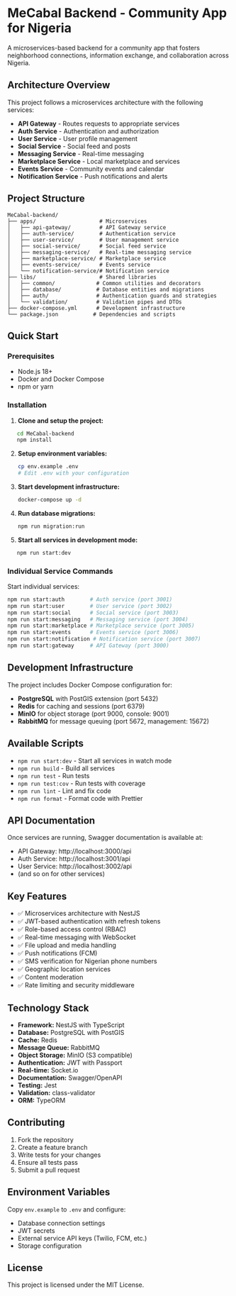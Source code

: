 # MeCabal Backend - Community App for Nigeria

A microservices-based backend for a community app that fosters neighborhood connections, information exchange, and collaboration across Nigeria.

## Architecture Overview

This project follows a microservices architecture with the following services:

- **API Gateway** - Routes requests to appropriate services
- **Auth Service** - Authentication and authorization
- **User Service** - User profile management
- **Social Service** - Social feed and posts
- **Messaging Service** - Real-time messaging
- **Marketplace Service** - Local marketplace and services
- **Events Service** - Community events and calendar
- **Notification Service** - Push notifications and alerts

## Project Structure

```
MeCabal-backend/
├── apps/                    # Microservices
│   ├── api-gateway/         # API Gateway service
│   ├── auth-service/        # Authentication service
│   ├── user-service/        # User management service
│   ├── social-service/      # Social feed service
│   ├── messaging-service/   # Real-time messaging service
│   ├── marketplace-service/ # Marketplace service
│   ├── events-service/      # Events service
│   └── notification-service/# Notification service
├── libs/                    # Shared libraries
│   ├── common/             # Common utilities and decorators
│   ├── database/           # Database entities and migrations
│   ├── auth/               # Authentication guards and strategies
│   └── validation/         # Validation pipes and DTOs
├── docker-compose.yml      # Development infrastructure
└── package.json           # Dependencies and scripts
```

## Quick Start

### Prerequisites

- Node.js 18+
- Docker and Docker Compose
- npm or yarn

### Installation

1. **Clone and setup the project:**
```bash
   cd MeCabal-backend
   npm install
   ```

2. **Setup environment variables:**
   ```bash
   cp env.example .env
   # Edit .env with your configuration
   ```

3. **Start development infrastructure:**
   ```bash
   docker-compose up -d
   ```

4. **Run database migrations:**
   ```bash
   npm run migration:run
   ```

5. **Start all services in development mode:**
```bash
   npm run start:dev
   ```

### Individual Service Commands

Start individual services:

```bash
npm run start:auth        # Auth service (port 3001)
npm run start:user        # User service (port 3002)
npm run start:social      # Social service (port 3003)
npm run start:messaging   # Messaging service (port 3004)
npm run start:marketplace # Marketplace service (port 3005)
npm run start:events      # Events service (port 3006)
npm run start:notification # Notification service (port 3007)
npm run start:gateway     # API Gateway (port 3000)
```

## Development Infrastructure

The project includes Docker Compose configuration for:

- **PostgreSQL** with PostGIS extension (port 5432)
- **Redis** for caching and sessions (port 6379)
- **MinIO** for object storage (port 9000, console: 9001)
- **RabbitMQ** for message queuing (port 5672, management: 15672)

## Available Scripts

- `npm run start:dev` - Start all services in watch mode
- `npm run build` - Build all services
- `npm run test` - Run tests
- `npm run test:cov` - Run tests with coverage
- `npm run lint` - Lint and fix code
- `npm run format` - Format code with Prettier

## API Documentation

Once services are running, Swagger documentation is available at:

- API Gateway: http://localhost:3000/api
- Auth Service: http://localhost:3001/api
- User Service: http://localhost:3002/api
- (and so on for other services)

## Key Features

- ✅ Microservices architecture with NestJS
- ✅ JWT-based authentication with refresh tokens
- ✅ Role-based access control (RBAC)
- ✅ Real-time messaging with WebSocket
- ✅ File upload and media handling
- ✅ Push notifications (FCM)
- ✅ SMS verification for Nigerian phone numbers
- ✅ Geographic location services
- ✅ Content moderation
- ✅ Rate limiting and security middleware

## Technology Stack

- **Framework:** NestJS with TypeScript
- **Database:** PostgreSQL with PostGIS
- **Cache:** Redis
- **Message Queue:** RabbitMQ
- **Object Storage:** MinIO (S3 compatible)
- **Authentication:** JWT with Passport
- **Real-time:** Socket.io
- **Documentation:** Swagger/OpenAPI
- **Testing:** Jest
- **Validation:** class-validator
- **ORM:** TypeORM

## Contributing

1. Fork the repository
2. Create a feature branch
3. Write tests for your changes
4. Ensure all tests pass
5. Submit a pull request

## Environment Variables

Copy `env.example` to `.env` and configure:

- Database connection settings
- JWT secrets
- External service API keys (Twilio, FCM, etc.)
- Storage configuration

## License

This project is licensed under the MIT License.